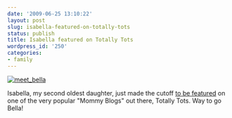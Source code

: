 ```yaml
---
date: '2009-06-25 13:10:22'
layout: post
slug: isabella-featured-on-totally-tots
status: publish
title: Isabella featured on Totally Tots
wordpress_id: '250'
categories:
- family
---
```


[![meet_bella](http://mattstine.files.wordpress.com/2009/06/meet_bella.jpg)](http://totallytots.blogspot.com/2009/06/meetisabella.html)



Isabella, my second oldest daughter, just made the cutoff [to be featured](http://totallytots.blogspot.com/2009/06/meetisabella.html) on one of the very popular "Mommy Blogs" out there, Totally Tots. Way to go Bella!

